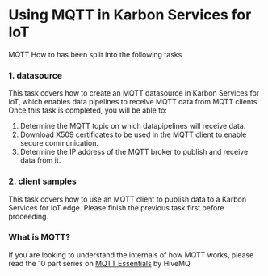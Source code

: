 # Using MQTT in Karbon Services for IoT

MQTT How to has been split into the following tasks
### 1. datasource
This task covers how to create an MQTT datasource in Karbon Services for IoT, which enables data pipelines to receive MQTT data from MQTT clients.
Once this task is completed, you will be able to:
1. Determine the MQTT topic on which datapipelines will receive data.
2. Download X509 certificates to be used in the MQTT client to enable secure communication.
3. Determine the IP address of the MQTT broker to publish and receive data from it.

### 2. client samples
This task covers how to use an MQTT client to publish data to a Karbon Services for IoT edge. Please finish the previous task first before proceeding.

### What is MQTT?
If you are looking to understand the internals of how MQTT works, please read the 10 part series on [MQTT Essentials](https://www.hivemq.com/tags/mqtt-essentials/) by HiveMQ
